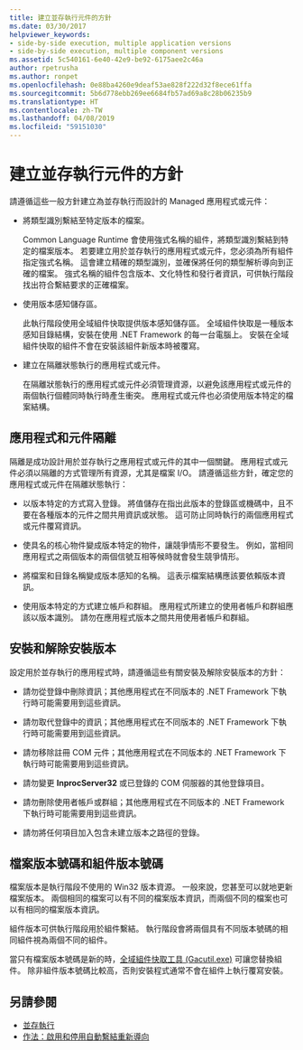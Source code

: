```yaml
---
title: 建立並存執行元件的方針
ms.date: 03/30/2017
helpviewer_keywords:
- side-by-side execution, multiple application versions
- side-by-side execution, multiple component versions
ms.assetid: 5c540161-6e40-42e9-be92-6175aee2c46a
author: rpetrusha
ms.author: ronpet
ms.openlocfilehash: 0e88ba4260e9deaf53ae828f222d32f8ece61ffa
ms.sourcegitcommit: 5b6d778ebb269ee6684fb57ad69a8c28b06235b9
ms.translationtype: HT
ms.contentlocale: zh-TW
ms.lasthandoff: 04/08/2019
ms.locfileid: "59151030"
---
```

# <a name="guidelines-for-creating-components-for-side-by-side-execution"></a>建立並存執行元件的方針
請遵循這些一般方針建立為並存執行而設計的 Managed 應用程式或元件：  
  
-   將類型識別繫結至特定版本的檔案。  
  
     Common Language Runtime 會使用強式名稱的組件，將類型識別繫結到特定的檔案版本。 若要建立用於並存執行的應用程式或元件，您必須為所有組件指定強式名稱。 這會建立精確的類型識別，並確保將任何的類型解析導向到正確的檔案。 強式名稱的組件包含版本、文化特性和發行者資訊，可供執行階段找出符合繫結要求的正確檔案。  
  
-   使用版本感知儲存區。  
  
     此執行階段使用全域組件快取提供版本感知儲存區。 全域組件快取是一種版本感知目錄結構，安裝在使用 .NET Framework 的每一台電腦上。 安裝在全域組件快取的組件不會在安裝該組件新版本時被覆寫。  
  
-   建立在隔離狀態執行的應用程式或元件。  
  
     在隔離狀態執行的應用程式或元件必須管理資源，以避免該應用程式或元件的兩個執行個體同時執行時產生衝突。 應用程式或元件也必須使用版本特定的檔案結構。  
  
## <a name="application-and-component-isolation"></a>應用程式和元件隔離  
 隔離是成功設計用於並存執行之應用程式或元件的其中一個關鍵。 應用程式或元件必須以隔離的方式管理所有資源，尤其是檔案 I/O。 請遵循這些方針，確定您的應用程式或元件在隔離狀態執行：  
  
-   以版本特定的方式寫入登錄。 將值儲存在指出此版本的登錄區或機碼中，且不要在各種版本的元件之間共用資訊或狀態。 這可防止同時執行的兩個應用程式或元件覆寫資訊。  
  
-   使具名的核心物件變成版本特定的物件，讓競爭情形不要發生。 例如，當相同應用程式之兩個版本的兩個信號互相等候時就會發生競爭情形。  
  
-   將檔案和目錄名稱變成版本感知的名稱。 這表示檔案結構應該要依賴版本資訊。  
  
-   使用版本特定的方式建立帳戶和群組。 應用程式所建立的使用者帳戶和群組應該以版本識別。 請勿在應用程式版本之間共用使用者帳戶和群組。  
  
## <a name="installing-and-uninstalling-versions"></a>安裝和解除安裝版本  
 設定用於並存執行的應用程式時，請遵循這些有關安裝及解除安裝版本的方針：  
  
-   請勿從登錄中刪除資訊；其他應用程式在不同版本的 .NET Framework 下執行時可能需要用到這些資訊。  
  
-   請勿取代登錄中的資訊；其他應用程式在不同版本的 .NET Framework 下執行時可能需要用到這些資訊。  
  
-   請勿移除註冊 COM 元件；其他應用程式在不同版本的 .NET Framework 下執行時可能需要用到這些資訊。  
  
-   請勿變更 **InprocServer32** 或已登錄的 COM 伺服器的其他登錄項目。  
  
-   請勿刪除使用者帳戶或群組；其他應用程式在不同版本的 .NET Framework 下執行時可能需要用到這些資訊。  
  
-   請勿將任何項目加入包含未建立版本之路徑的登錄。  
  
## <a name="file-version-number-and-assembly-version-number"></a>檔案版本號碼和組件版本號碼  
 檔案版本是執行階段不使用的 Win32 版本資源。 一般來說，您甚至可以就地更新檔案版本。 兩個相同的檔案可以有不同的檔案版本資訊，而兩個不同的檔案也可以有相同的檔案版本資訊。  
  
 組件版本可供執行階段用於組件繫結。 執行階段會將兩個具有不同版本號碼的相同組件視為兩個不同的組件。  
  
 當只有檔案版本號碼是新的時，[全域組件快取工具 (Gacutil.exe)](../../../docs/framework/tools/gacutil-exe-gac-tool.md) 可讓您替換組件。 除非組件版本號碼比較高，否則安裝程式通常不會在組件上執行覆寫安裝。  
  
## <a name="see-also"></a>另請參閱

- [並存執行](../../../docs/framework/deployment/side-by-side-execution.md)
- [作法：啟用和停用自動繫結重新導向](../../../docs/framework/configure-apps/how-to-enable-and-disable-automatic-binding-redirection.md)
